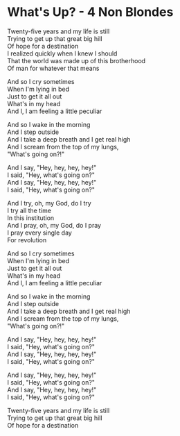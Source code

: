 # What's Up? - 4 Non Blondes

Twenty-five years and my life is still\
Trying to get up that great big hill\
Of hope for a destination\
I realized quickly when I knew I should\
That the world was made up of this brotherhood\
Of man for whatever that means

And so I cry sometimes\
When I'm lying in bed\
Just to get it all out\
What's in my head\
And I, I am feeling a little peculiar

And so I wake in the morning\
And I step outside\
And I take a deep breath and I get real high\
And I scream from the top of my lungs,\
"What's going on?!"

And I say, "Hey, hey, hey, hey!"\
I said, "Hey, what's going on?"\
And I say, "Hey, hey, hey, hey!"\
I said, "Hey, what's going on?"

And I try, oh, my God, do I try\
I try all the time\
In this institution\
And I pray, oh, my God, do I pray\
I pray every single day\
For revolution

And so I cry sometimes\
When I'm lying in bed\
Just to get it all out\
What's in my head\
And I, I am feeling a little peculiar

And so I wake in the morning\
And I step outside\
And I take a deep breath and I get real high\
And I scream from the top of my lungs,\
"What's going on?!"

And I say, "Hey, hey, hey, hey!"\
I said, "Hey, what's going on?"\
And I say, "Hey, hey, hey, hey!"\
I said, "Hey, what's going on?"

And I say, "Hey, hey, hey, hey!"\
I said, "Hey, what's going on?"\
And I say, "Hey, hey, hey, hey!"\
I said, "Hey, what's going on?"

Twenty-five years and my life is still\
Trying to get up that great big hill\
Of hope for a destination